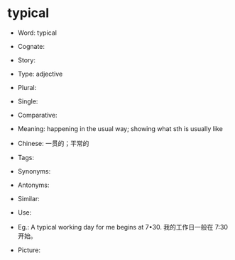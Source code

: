 # typical

- Word: typical
- Cognate: 
- Story: 

- Type: adjective
- Plural: 
- Single: 
- Comparative: 
- Meaning: happening in the usual way; showing what sth is usually like
- Chinese: 一贯的；平常的
- Tags: 
- Synonyms: 
- Antonyms: 
- Similar: 
- Use: 
- Eg.: A typical working day for me begins at 7•30. 我的工作日一般在 7:30 开始。
- Picture: 

